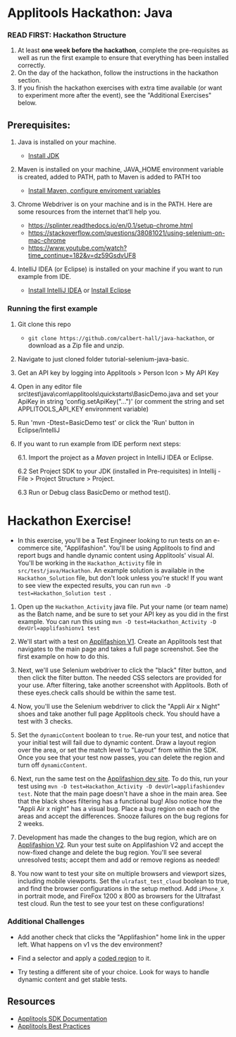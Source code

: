 # Applitools Hackathon: Java

### READ FIRST: Hackathon Structure 
1. At least **one week before the hackathon**, complete the pre-requisites as well as run the first example to ensure that everything has been installed correctly. 
2. On the day of the hackathon, follow the instructions in the hackathon section. 
3. If you finish the hackathon exercises with extra time available (or want to experiment more after the event), 
   see the "Additional Exercises" below. 


## Prerequisites:

1. Java is installed on your machine.
   
   * [Install JDK](https://www.oracle.com/java/technologies/javase-downloads.html)
   
2. Maven is installed on your machine, JAVA_HOME environment variable is created, added to PATH, path to Maven is added to PATH too

   * [Install Maven, configure enviroment variables](https://maven.apache.org/install.html)

3. Chrome Webdriver is on your machine and is in the PATH. Here are some resources from the internet that'll help you.

   * https://splinter.readthedocs.io/en/0.1/setup-chrome.html
   * https://stackoverflow.com/questions/38081021/using-selenium-on-mac-chrome
   * https://www.youtube.com/watch?time_continue=182&v=dz59GsdvUF8

4. IntelliJ IDEA (or Eclipse) is installed on your machine if you want to run example from IDE.

   * [Install IntelliJ IDEA](https://www.jetbrains.com/idea/download/)  or [Install Eclipse](https://www.eclipse.org/downloads/)
     

### Running the first example

1. Git clone this repo 
   
   * `git clone https://github.com/calbert-hall/java-hackathon`, or download as a Zip file and unzip. 
   
2. Navigate to just cloned folder tutorial-selenium-java-basic.

3. Get an API key by logging into Applitools > Person Icon > My API Key

4. Open in any editor file src\test\java\com\applitools\quickstarts\BasicDemo.java  and set your ApiKey in string 'config.setApiKey("...")' (or comment the string and set APPLITOOLS_API_KEY environment variable) 

5. Run 'mvn -Dtest=BasicDemo test' or click the 'Run' button in Eclipse/IntelliJ

6. If you want to run example from IDE perform next steps:

   6.1. Import the project as a *Maven* project in IntelliJ IDEA or Eclipse.

   6.2 Set Project SDK to your JDK (installed in Pre-requisites)  in Intellij - File > Project Structure > Project.

   6.3 Run or Debug class BasicDemo or method test().

# Hackathon Exercise!

* In this exercise, you'll be a Test Engineer looking to run tests on an e-commerce site, "Applifashion". 
  You'll be using Applitools to find and report bugs and handle dynamic content using Applitools' visual AI.
  You'll be working in the `Hackathon_Activity` file in `src/test/java/Hackathon`. An example solution is available in the `Hackathon_Solution` file, but don't look unless you're stuck! If you want to see view the expected results, you can run `mvn -D test=Hackathon_Solution test
`.

1. Open up the `Hackathon_Activity` java file. Put your name (or team name) as the Batch name, and be sure to set your API key as you did in the first example. You can run this using `mvn -D test=Hackathon_Activity -D devUrl=applifashionv1 test`


2. We'll start with a test on [Applifashion V1](https://demo.applitools.com/gridHackathonV1.html). Create an Applitools test that navigates to the main page and takes a full page screenshot. See the first example on how to do this.

   
3. Next, we'll use Selenium webdriver to click the "black" filter button, and then click the filter button. The needed CSS selectors are provided for your use. After filtering, take another screenshot with Applitools. 
   Both of these eyes.check calls should be within the same test.
   

4. Now, you'll use the Selenium webdriver to click the "Appli Air x Night" shoes and take another full page Applitools check. You should have a test with 3 checks. 
 

5. Set the `dynamicContent` boolean to `true`. Re-run your test, and notice that your initial test will fail due to dynamic content. 
Draw a layout region over the area, or set the match level to "Layout" from within the SDK. Once you see that your test now passes, you can delete the region and turn off `dynamicContent`. 
   
 
6. Next, run the same test on the [Applifashion dev site](https://demo.applitools.com/tlcHackathonDev.html). To do this, run your test using `mvn -D test=Hackathon_Activity -D devUrl=applifashiondev test`. Note that the main page doesn't have a shoe in the main area. 
   See that the black shoes filtering has a functional bug! Also notice how the "Appli Air x night" has a visual bug. 
   Place a bug region on each of the areas and accept the differences. Snooze failures on the bug regions for 2 weeks.
   

7. Development has made the changes to the bug region, which are on [Applifashion V2](https://demo.applitools.com/gridHackathonV2.html). 
Run your test suite on Applifashion V2 and accept the now-fixed change and delete the bug region. 
   You'll see several unresolved tests; accept them and add or remove regions as needed!
  
 
8. You now want to test your site on multiple browsers and viewport sizes, including mobile viewports. Set the `ulrafast_test_cloud` boolean to true, and find the browser configurations in the setup method. 
Add `iPhone_X` in portrait mode, and FireFox 1200 x 800 as browsers for the Ultrafast test cloud. Run the test to see your test 
   on these configurations!

### Additional Challenges
* Add another check that clicks the "Applifashion" home link in the upper left. What happens on v1 vs the dev environment? 


* Find a selector and apply a [coded region](https://help.applitools.com/hc/en-us/articles/360007188211-Coded-Ignore-Regions) to it. 


* Try testing a different site of your choice. Look for ways to handle dynamic content and get stable tests.  

## Resources
- [Applitools SDK Documentation](https://applitools.com/docs/api/eyes-sdk/index-gen/classindex-selenium-java.html)
- [Applitools Best Practices](https://applitools.com/docs/topics/general-concepts/visual-test-best-practices.html)